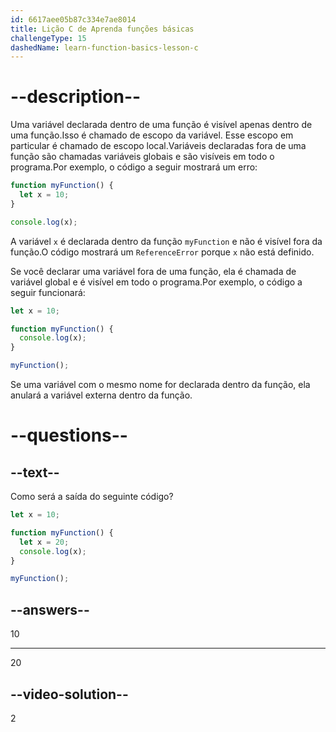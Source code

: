 ```yaml
---
id: 6617aee05b87c334e7ae8014
title: Lição C de Aprenda funções básicas
challengeType: 15
dashedName: learn-function-basics-lesson-c
---
```


# --description--

Uma variável declarada dentro de uma função é visível apenas dentro de uma função.Isso é chamado de escopo da variável. Esse escopo em particular é chamado de escopo local.Variáveis declaradas fora de uma função são chamadas variáveis globais e são visíveis em todo o programa.Por exemplo, o código a seguir mostrará um erro:

```js
function myFunction() {
  let x = 10;
}

console.log(x);
```

A variável `x` é declarada dentro da função `myFunction` e não é visível fora da função.O código mostrará um `ReferenceError` porque `x` não está definido.

Se você declarar uma variável fora de uma função, ela é chamada de variável global e é visível em todo o programa.Por exemplo, o código a seguir funcionará:

```js
let x = 10;

function myFunction() {
  console.log(x);
}

myFunction();
```

Se uma variável com o mesmo nome for declarada dentro da função, ela anulará a variável externa dentro da função.

# --questions--

## --text--

Como será a saída do seguinte código?

```js
let x = 10;

function myFunction() {
  let x = 20;
  console.log(x);
}

myFunction();
```

## --answers--

10

---

20


## --video-solution--

2
